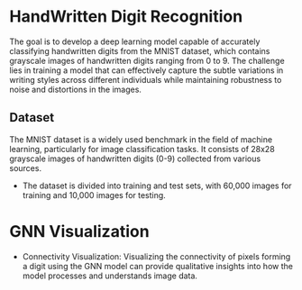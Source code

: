 # HandWritten Digit Recognition
The goal is to develop a deep learning model capable of accurately classifying handwritten
digits from the MNIST dataset, which contains grayscale images of handwritten digits ranging from 0
to 9. The challenge lies in training a model that can effectively capture the subtle variations in writing
styles across different individuals while maintaining robustness to noise and distortions in the images.

## Dataset
The MNIST dataset is a widely used benchmark in the field of machine learning, particularly for
image classification tasks. It consists of 28x28 grayscale images of handwritten digits (0-9) collected
from various sources. 
* The dataset is divided into training and test sets, with 60,000 images for training and 10,000 images for testing.

# GNN Visualization
* Connectivity Visualization: Visualizing the connectivity of pixels forming a digit
using the GNN model can provide qualitative insights into how the model processes
and understands image data.
